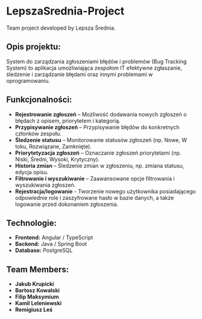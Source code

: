 # LepszaSrednia-Project
Team project developed by Lepsza Średnia.

## Opis projektu:
System do zarządzania zgłoszeniami błędów i problemów (Bug Tracking System) to aplikacja umożliwiająca zespołom IT efektywne zgłaszanie, śledzenie i zarządzanie błędami oraz innymi problemami w oprogramowaniu.

## Funkcjonalności:
- **Rejestrowanie zgłoszeń** – Możliwość dodawania nowych zgłoszeń o błędach z opisem, priorytetem i kategorią.
- **Przypisywanie zgłoszeń** – Przypisywanie błędów do konkretnych członków zespołu.
- **Śledzenie statusu** – Monitorowanie statusów zgłoszeń (np. Nowe, W toku, Rozwiązane, Zamknięte).
- **Priorytetyzacja zgłoszeń** – Oznaczanie zgłoszeń priorytetami (np. Niski, Średni, Wysoki, Krytyczny).
- **Historia zmian** – Śledzenie zmian w zgłoszeniu, np. zmiana statusu, edycja opisu.
- **Filtrowanie i wyszukiwanie** – Zaawansowane opcje filtrowania i wyszukiwania zgłoszeń.
- **Rejestracja/logowanie** - Tworzenie nowego użytkownika posiadającego odpowiednie role i zaszyfrowane hasło w bazie danych, a także logowanie przed dokonaniem zgłoszenia.

## Technologie:
- **Frontend:** Angular / TypeScript
- **Backend:** Java / Spring Boot
- **Database:** PostgreSQL

## Team Members:
- **Jakub Krupicki**  
- **Bartosz Kowalski**  
- **Filip Maksymium**  
- **Kamil Leleniewski**  
- **Remigiusz Leś**   

